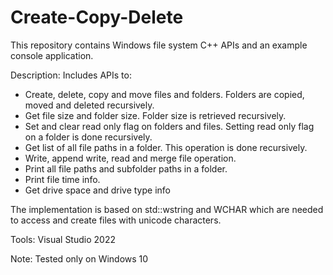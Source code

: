 # Create-Copy-Delete
This repository contains Windows file system C++ APIs and an example console application.

Description: Includes APIs to:
- Create, delete, copy and move files and folders. Folders are copied, moved and deleted recursively.
- Get file size and folder size. Folder size is retrieved recursively.
- Set and clear read only flag on folders and files. Setting read only flag on a folder is done recursively.
- Get list of all file paths in a folder. This operation is done recursively.
- Write, append write, read and merge file operation.
- Print all file paths and subfolder paths in a folder.
- Print file time info.
- Get drive space and drive type info

The implementation is based on std::wstring and WCHAR which are needed to access and create files with 
unicode characters.

Tools: Visual Studio 2022

Note: Tested only on Windows 10
